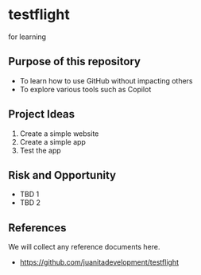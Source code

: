 # testflight
for learning
## Purpose of this repository
- To learn how to use GitHub without impacting others
- To explore various tools such as Copilot

## Project Ideas
1. Create a simple website
2. Create a simple app
3. Test the app

## Risk and Opportunity
- TBD 1
- TBD 2

## References
We will collect any reference documents here.
- https://github.com/juanitadevelopment/testflight


